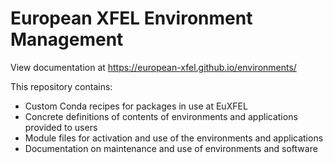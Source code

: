 # European XFEL Environment Management

View documentation at https://european-xfel.github.io/environments/

This repository contains:

- Custom Conda recipes for packages in use at EuXFEL
- Concrete definitions of contents of environments and applications provided to users
- Module files for activation and use of the environments and applications
- Documentation on maintenance and use of environments and software

